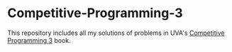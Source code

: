 # Competitive-Programming-3
This repository includes all my solutions of problems in UVA's [Competitive Programming 3](https://cpbook.net/) book.

